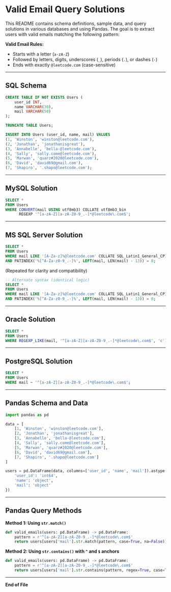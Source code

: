 
# Valid Email Query Solutions

This README contains schema definitions, sample data, and query solutions in various databases and using Pandas. The goal is to extract users with valid emails matching the following pattern:

**Valid Email Rules:**
- Starts with a letter (`a-zA-Z`)
- Followed by letters, digits, underscores (`_`), periods (`.`), or dashes (`-`)
- Ends with exactly `@leetcode.com` (case-sensitive)

---

## SQL Schema

```sql
CREATE TABLE IF NOT EXISTS Users (
    user_id INT,
    name VARCHAR(30),
    mail VARCHAR(50)
);

TRUNCATE TABLE Users;

INSERT INTO Users (user_id, name, mail) VALUES
(1, 'Winston', 'winston@leetcode.com'),
(2, 'Jonathan', 'jonathanisgreat'),
(3, 'Annabelle', 'bella-@leetcode.com'),
(4, 'Sally', 'sally.come@leetcode.com'),
(5, 'Marwan', 'quarz#2020@leetcode.com'),
(6, 'David', 'david69@gmail.com'),
(7, 'Shapiro', '.shapo@leetcode.com');
```

---

## MySQL Solution

```sql
SELECT *
FROM Users
WHERE CONVERT(mail USING utf8mb3) COLLATE utf8mb3_bin
      REGEXP '^[a-zA-Z][a-zA-Z0-9_.-]*@leetcode\.com$';
```

---

## MS SQL Server Solution

```sql
SELECT *
FROM Users
WHERE mail LIKE '[A-Za-z]%@leetcode.com' COLLATE SQL_Latin1_General_CP1_CS_AS
AND PATINDEX('%[^A-Za-z0-9_.-]%', LEFT(mail, LEN(mail) - 13)) = 0;
```

(Repeated for clarity and compatibility)
```sql
-- Alternate syntax (identical logic)
SELECT *
FROM Users
WHERE mail LIKE '[A-Za-z]%@leetcode.com' COLLATE SQL_Latin1_General_CP1_CS_AS
AND PATINDEX('%[^A-Za-z0-9_.-]%', LEFT(mail, LEN(mail) - 13)) = 0;
```

---

## Oracle Solution

```sql
SELECT *
FROM Users
WHERE REGEXP_LIKE(mail, '^[a-zA-Z][a-zA-Z0-9_.-]*@leetcode\.com$', 'c');
```

---

## PostgreSQL Solution

```sql
SELECT *
FROM Users
WHERE mail ~ '^[a-zA-Z][a-zA-Z0-9_.-]*@leetcode\.com$';
```

---

## Pandas Schema and Data

```python
import pandas as pd

data = [
    [1, 'Winston', 'winston@leetcode.com'],
    [2, 'Jonathan', 'jonathanisgreat'],
    [3, 'Annabelle', 'bella-@leetcode.com'],
    [4, 'Sally', 'sally.come@leetcode.com'],
    [5, 'Marwan', 'quarz#2020@leetcode.com'],
    [6, 'David', 'david69@gmail.com'],
    [7, 'Shapiro', '.shapo@leetcode.com']
]

users = pd.DataFrame(data, columns=['user_id', 'name', 'mail']).astype({
    'user_id': 'int64',
    'name': 'object',
    'mail': 'object'
})
```

---

## Pandas Query Methods

**Method 1: Using `str.match()`**
```python
def valid_emails(users: pd.DataFrame) -> pd.DataFrame:
    pattern = r'^[a-zA-Z][a-zA-Z0-9_.-]*@leetcode\.com$'
    return users[users['mail'].str.match(pattern, case=True, na=False)]
```

**Method 2: Using `str.contains()` with `^` and `$` anchors**
```python
def valid_emails(users: pd.DataFrame) -> pd.DataFrame:
    pattern = r'^[a-zA-Z][a-zA-Z0-9_.-]*@leetcode\.com$'
    return users[users['mail'].str.contains(pattern, regex=True, case=True, na=False)]
```

---

**End of File**
